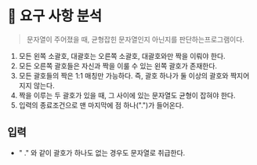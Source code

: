 # 🐧 요구 사항 분석

> 문자열이 주어졌을 때, 균형잡힌 문자열인지 아닌지를 판단하는프로그램이다.

1. 모든 왼쪽 소괄호, 대괄호는 오른쪽 소괄호, 대괄호와만 짝을 이뤄야 한다.
3. 모든 오른쪽 괄호들은 자신과 짝을 이룰 수 있는 왼쪽 괄호가 존재한다.
4. 모든 괄호들의 짝은 1:1 매칭만 가능하다. 즉, 괄호 하나가 둘 이상의 괄호와 짝지어지지 않는다.
5. 짝을 이루는 두 괄호가 있을 때, 그 사이에 있는 문자열도 균형이 잡혀야 한다.
6. 입력의 종료조건으로 맨 마지막에 점 하나(".")가 들어온다.

## 입력
- " ." 와 같이 괄호가 하나도 없는 경우도 문자열로 취급한다.
